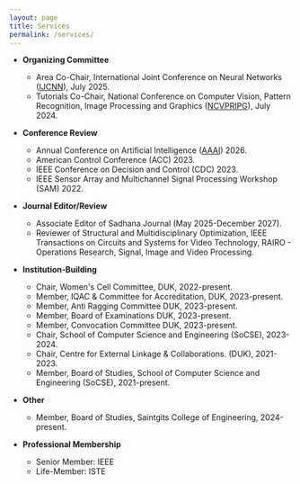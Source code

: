 ```yaml
---
layout: page
title: Services
permalink: /services/
---
```

* **Organizing Committee**
  <br/>
  * Area Co-Chair, International Joint Conference on Neural Networks ([IJCNN](https://2025.ijcnn.org/)), July 2025.
  * Tutorials Co-Chair, National Conference on Computer Vision, Pattern Recognition, Image Processing and Graphics ([NCVPRIPG](https://ncvpripg2024.github.io/committee.html)), July 2024.

* **Conference Review**
  <br/>
  * Annual Conference on Artificial Intelligence ([AAAI](https://aaai.org/conference/aaai/aaai-26/)) 2026.
  * American Control Conference (ACC) 2023.
  * IEEE Conference on Decision and Control (CDC) 2023.
  * IEEE Sensor Array and Multichannel Signal Processing Workshop (SAM) 2022.

* **Journal Editor/Review**
  <br/>
  * Associate Editor of Sadhana Journal (May 2025-December 2027).
  * Reviewer of Structural and Multidisciplinary Optimization, IEEE Transactions on Circuits and Systems for Video Technology, RAIRO - Operations Research, Signal, Image and Video Processing.

* **Institution-Building**
  <br/>
  * Chair, Women's Cell Committee, DUK, 2022-present.
  * Member, IQAC & Committee for Accreditation, DUK, 2023-present.
  * Member, Anti Ragging Committee DUK, 2023-present.
  * Member, Board of Examinations DUK, 2023-present.
  * Member, Convocation Committee DUK, 2023-present.
  * Chair, School of Computer Science and Engineering (SoCSE), 2023-2024.
  * Chair, Centre for External Linkage & Collaborations. (DUK), 2021-2023.
  * Member, Board of Studies, School of Computer Science and Engineering (SoCSE), 2021-present.

* **Other**
  <br/>
  * Member, Board of Studies, Saintgits College of Engineering, 2024-present.

* **Professional Membership**
  <br/>
  * Senior Member: IEEE
  * Life-Member: ISTE
